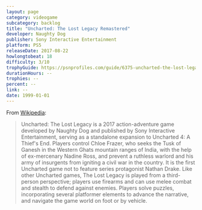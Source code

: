 ```yaml
---
layout: page
category: videogame
subcategory: backlog
title: "Uncharted: The Lost Legacy Remastered"
developer: Naughty Dog
publisher: Sony Interactive Entertainment
platform: PS5
releaseDate: 2017-08-22
howlongtobeat: 18
difficulty: 3/10
trophyGuide: https://psnprofiles.com/guide/6375-uncharted-the-lost-legacy-trophy-guide
durationHours: --
trophies: --
percent: --
link: --
date: 1999-01-01
---
```


From [Wikipedia](https://en.wikipedia.org/wiki/Uncharted:_The_Lost_Legacy):

> Uncharted: The Lost Legacy is a 2017 action-adventure game developed by Naughty Dog and published by Sony Interactive Entertainment, serving as a standalone expansion to Uncharted 4: A Thief's End. Players control Chloe Frazer, who seeks the Tusk of Ganesh in the Western Ghats mountain ranges of India, with the help of ex-mercenary Nadine Ross, and prevent a ruthless warlord and his army of insurgents from igniting a civil war in the country. It is the first Uncharted game not to feature series protagonist Nathan Drake. Like other Uncharted games, The Lost Legacy is played from a third-person perspective; players use firearms and can use melee combat and stealth to defend against enemies. Players solve puzzles, incorporating several platformer elements to advance the narrative, and navigate the game world on foot or by vehicle.
